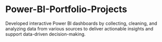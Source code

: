 # Power-BI-Portfolio-Projects
Developed interactive Power BI dashboards by collecting, cleaning, and analyzing data from various sources to deliver actionable insights and support data-driven decision-making.
